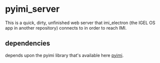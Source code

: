 # pyimi_server
This is a quick, dirty, unfinished web server that imi_electron (the IGEL OS app in another repository) connects to in order to reach IMI.

## dependencies

depends upon the pyimi library that's available here
[pyimi](https://github.com/mdmeacham/pyimi).
